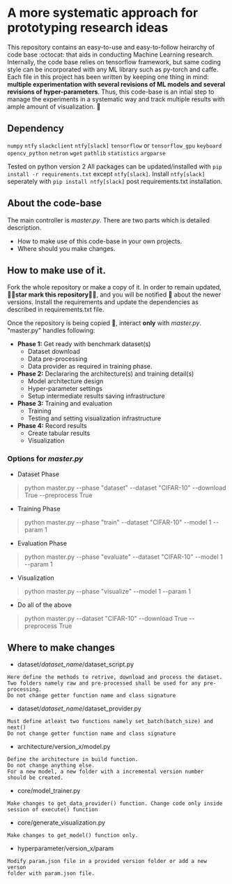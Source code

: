 # A more systematic approach for prototyping research ideas

This repository contains an easy-to-use and easy-to-follow heirarchy of code base :octocat: that aids in conducting Machine Learning research. Internally, the code base relies on tensorflow framework, but same coding style can be incorporated with any ML library such as py-torch and caffe. Each file in this project has been written by keeping one thing in mind: **multiple experimentation with several revisions of ML models and several revisions of hyper-parameters**. Thus, this code-base is an intial step to manage the experiments in a systematic way and track multiple results with ample amount of visualization. :muscle:

## Dependency
`numpy` `ntfy` `slackclient` `ntfy[slack]` `tensorflow` or `tensorflow_gpu` `keyboard` `opencv_python` `netron` `wget` `pathlib` `statistics` `argparse`

Tested on python version 2
All packages can be updated/installed with `pip install -r requirements.txt` except `ntfy[slack]`. Install `ntfy[slack]` seperately with `pip install ntfy[slack]` post requirements.txt installation.

## About the code-base
The main controller is *master.py*. There are two parts which is detailed description.
* How to make use of this code-base in your own projects.
* Where should you make changes.

## How to make use of it.
Fork the whole repository or make a copy of it. In order to remain updated, :star2::star2:**star mark this repository**:star2::star2:, and you will be notified :calling: about the newer versions. Install the requirements and update the dependencies as described in requirements.txt file.

Once the repository is being copied :floppy_disk:, interact **only** with *master.py*.
"master.py" handles following:
* **Phase 1:** Get ready with benchmark dataset(s)
    * Dataset download
    * Data pre-processing
    * Data provider as required in training phase.
* **Phase 2:** Declararing the architecture(s) and training detail(s)
    * Model architecture design
    * Hyper-parameter settings
    * Setup intermediate results saving infrastructure
* **Phase 3:** Training and evaluation
    * Training
    * Testing and setting visualization infrastructure
* **Phase 4:** Record results
    * Create tabular results
    * Visualization

### Options for *master.py*
* Dataset Phase
> python master.py --phase "dataset" --dataset "CIFAR-10" --download True --preprocess True

* Training Phase
> python master.py --phase "train" --dataset "CIFAR-10" --model 1 --param 1

* Evaluation Phase
> python master.py --phase "evaluate" --dataset "CIFAR-10" --model 1 --param 1

* Visualization
> python master.py --phase "visualize" --model 1 --param 1

* Do all of the above
> python master.py --dataset "CIFAR-10" --download True --preprocess True

## Where to make changes
* dataset/*dataset_name*/dataset_script.py
```
Here define the methods to retrive, download and process the dataset.
Two folders namely raw and pre-processed shall be used for any pre-processing.
Do not change getter function name and class signature
```

* dataset/*dataset_name*/dataset_provider.py
```
Must define atleast two functions namely set_batch(batch_size) and next()
Do not change getter function name and class signature
```

* architecture/version_x/model.py
```
Define the architecture in build function.
Do not change anything else.
For a new model, a new folder with a incremental version number
should be created.
```

* core/model_trainer.py
```
Make changes to get_data_provider() function. Change code only inside
session of execute() function
```

* core/generate_visualization.py
```
Make changes to get_model() function only.
```

* hyperparameter/version_x/param
```
Modify param.json file in a provided version folder or add a new verson
folder with param.json file.
```
